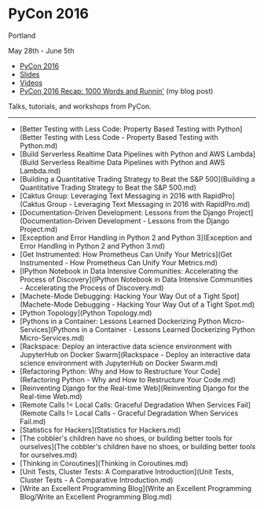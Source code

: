 # PyCon 2016

Portland

May 28th - June 5th

- [PyCon 2016](https://us.pycon.org/2016/)
- [Slides](https://speakerdeck.com/pycon2016)
- [Videos](https://www.youtube.com/channel/UCwTD5zJbsQGJN75MwbykYNw/feed)
- [PyCon 2016 Recap: 1000 Words and Runnin'](http://blog.tedmiston.com/pycon-2016/) (my blog post)

Talks, tutorials, and workshops from PyCon.

---

- [Better Testing with Less Code: Property Based Testing with Python](Better Testing with Less Code - Property Based Testing with Python.md)
- [Build Serverless Realtime Data Pipelines with Python and AWS Lambda](Build Serverless Realtime Data Pipelines with Python and AWS Lambda.md)
- [Building a Quantitative Trading Strategy to Beat the S&P 500](Building a Quantitative Trading Strategy to Beat the S&P 500.md)
- [Caktus Group: Leveraging Text Messaging in 2016 with RapidPro](Caktus Group - Leveraging Text Messaging in 2016 with RapidPro.md)
- [Documentation-Driven Development: Lessons from the Django Project](Documentation-Driven Development - Lessons from the Django Project.md)
- [Exception and Error Handling in Python 2 and Python 3](Exception and Error Handling in Python 2 and Python 3.md)
- [Get Instrumented: How Prometheus Can Unify Your Metrics](Get Instrumented - How Prometheus Can Unify Your Metrics.md)
- [IPython Notebook in Data Intensive Communities: Accelerating the Process of Discovery](IPython Notebook in Data Intensive Communities - Accelerating the Process of Discovery.md)
- [Machete-Mode Debugging: Hacking Your Way Out of a Tight Spot](Machete-Mode Debugging - Hacking Your Way Out of a Tight Spot.md)
- [Python Topology](Python Topology.md)
- [Pythons in a Container: Lessons Learned Dockerizing Python Micro-Services](Pythons in a Container - Lessons Learned Dockerizing Python Micro-Services.md)
- [Rackspace: Deploy an interactive data science environment with JupyterHub on Docker Swarm](Rackspace - Deploy an interactive data science environment with JupyterHub on Docker Swarm.md)
- [Refactoring Python: Why and How to Restructure Your Code](Refactoring Python - Why and How to Restructure Your Code.md)
- [Reinventing Django for the Real-time Web](Reinventing Django for the Real-time Web.md)
- [Remote Calls != Local Calls: Graceful Degradation When Services Fail](Remote Calls != Local Calls - Graceful Degradation When Services Fail.md)
- [Statistics for Hackers](Statistics for Hackers.md)
- [The cobbler's children have no shoes, or building better tools for ourselves](The cobbler's children have no shoes, or building better tools for ourselves.md)
- [Thinking in Coroutines](Thinking in Coroutines.md)
- [Unit Tests, Cluster Tests: A Comparative Introduction](Unit Tests, Cluster Tests - A Comparative Introduction.md)
- [Write an Excellent Programming Blog](Write an Excellent Programming Blog/Write an Excellent Programming Blog.md)

